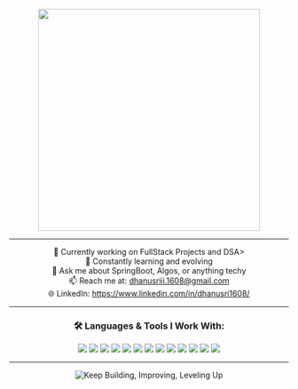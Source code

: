 <p align="center">
  <img src="https://media1.giphy.com/media/v1.Y2lkPTc5MGI3NjExajdybG1zcjU1Mm5saTI2MzZscW16YjM5N2VjOG1mMzl6eHlpNXkzcSZlcD12MV9pbnRlcm5hbF9naWZfYnlfaWQmY3Q9Zw/MWqc0k2qiD1As/giphy.gif" width="400px">
</p>

---
<p align="center" dir="auto">
  🔭 Currently working on FullStack Projects and DSA><br>
  🌱 Constantly learning and evolving<br>
  💬 Ask me about SpringBoot, Algos, or anything techy<br>
  📫 Reach me at: <a href="dhanusriii.1608@gmail.com">dhanusriii.1608@gmail.com</a><br>
  🌐 LinkedIn: <a href="https://www.linkedin.com/in/dhanusri1608/">https://www.linkedin.com/in/dhanusri1608/</a>
</p>

---

<h3 align="center" class="heading-element" dir="auto">🛠️ Languages &amp; Tools I Work With:</h3>
<p align="center">
  <img src="https://img.shields.io/badge/-Git-red?style=flat-square&logo=git"/>
  <img src="https://img.shields.io/badge/-GitHub-black?style=flat-square&logo=github"/>
  <img src="https://img.shields.io/badge/-JavaScript-yellow?style=flat-square&logo=javascript"/>
  <img src="https://img.shields.io/badge/-Tailwind-blue?style=flat-square&logo=tailwind-css"/>
  <img src="https://img.shields.io/badge/-Supabase-blue?style=flat-square&logo=supabase"/>
  <img src="https://img.shields.io/badge/-NPM-red?style=flat-square&logo=npm"/>
  <img src="https://img.shields.io/badge/-HTML5-orange?style=flat-square&logo=html5"/>
  <img src="https://img.shields.io/badge/-CSS3-blue?style=flat-square&logo=css3"/>
  <img src="https://img.shields.io/badge/-Docker-blue?style=flat-square&logo=docker"/>
  <img src="https://img.shields.io/badge/-YAML-blueviolet?style=flat-square&logo=yaml"/>
  <img src="https://img.shields.io/badge/-Kubernetes-blue?style=flat-square&logo=kubernetes"/>
  <img src="https://img.shields.io/badge/-Spring_Boot-green?style=flat-square&logo=spring"/>
  <img src="https://img.shields.io/badge/-MySQL-blue?style=flat-square&logo=mysql"/>
</p>

---

<p align="center">
  <img src="https://readme-typing-svg.herokuapp.com?font=Fira+Code&weight=500&size=24&pause=1000&color=00BFFF&center=true&vCenter=true&lines=Keep+Building.;Keep+Improving..;Keep+Leveling+Up+💪" alt="Keep Building, Improving, Leveling Up">
</p>
